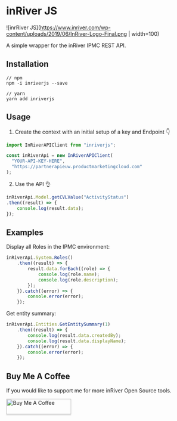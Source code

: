 # inRiver JS 
![inrRiver JS](https://www.inriver.com/wp-content/uploads/2019/06/InRiver-Logo-Final.png | width=100)

A simple wrapper for the inRiver IPMC REST API.

## Installation

    // npm
    npm -i inriverjs --save

    // yarn
    yarn add inriverjs


## Usage

1. Create the context with an initial setup of a key and Endpoint  👇

```javascript
import InRiverAPIClient from "inriverjs";

const inRiverApi = new InRiverAPIClient(
  "YOUR-API-KEY-HERE",
  "https://partnerapieuw.productmarketingcloud.com"
);
```

2. Use the API 👌

```javascript
inRiverApi.Model.getCVLValue("ActivityStatus")
.then((result) => {
    console.log(result.data);
});
```

## Examples

Display all Roles in the IPMC environment:
```javascript
inRiverApi.System.Roles()
    .then((result) => {
        result.data.forEach((role) => {
            console.log(role.name);
            console.log(role.description);
        });
    }).catch((error) => {
        console.error(error);
    });
```

Get entity summary:
```javascript
inRiverApi.Entities.GetEntitySummary(1)
    .then((result) => {
        console.log(result.data.createdBy);
        console.log(result.data.displayName);
    }).catch((error) => {
        console.error(error);
    });
```
## Buy Me A Coffee 
If you would like to  support me for more inRiver Open Source tools.

<a href="https://www.buymeacoffee.com/aplusk" target="_blank"><img src="https://www.buymeacoffee.com/assets/img/custom_images/orange_img.png" alt="Buy Me A Coffee" style="height: 41px !important;width: 174px !important;box-shadow: 0px 3px 2px 0px rgba(190, 190, 190, 0.5) !important;-webkit-box-shadow: 0px 3px 2px 0px rgba(190, 190, 190, 0.5) !important;" ></a>
